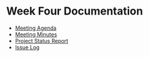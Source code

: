 
# Week Four Documentation
- [Meeting Agenda](Meeting-Agenda-Week-4.pdf)
- [Meeting Minutes](Meeting-Minutes-Week-4.pdf)
- [Project Status Report](Project_Status_Report_week4.pdf)
- [Issue Log](Issue_Log_week4.pdf)
